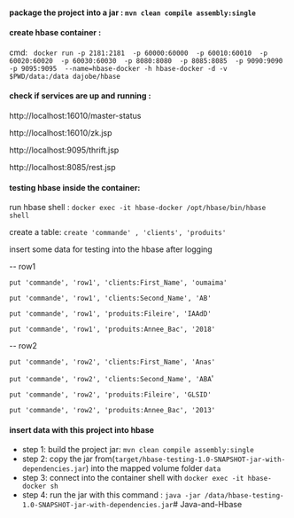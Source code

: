 #### package the project into a jar : `mvn clean compile assembly:single`

#### create hbase container :

cmd: ` docker run -p 2181:2181  -p 60000:60000  -p 60010:60010  -p 60020:60020  -p 60030:60030  -p 8080:8080  -p 8085:8085  -p 9090:9090  -p 9095:9095  --name=hbase-docker -h hbase-docker -d -v $PWD/data:/data dajobe/hbase`

#### check if services are up and running :

http://localhost:16010/master-status

http://localhost:16010/zk.jsp

http://localhost:9095/thrift.jsp

http://localhost:8085/rest.jsp

#### testing hbase inside the container:
  run hbase shell : `docker exec -it hbase-docker /opt/hbase/bin/hbase shell`

  create a table: `create 'commande' , 'clients', 'produits'`

  insert some data for testing into the hbase after logging
  
-- row1

  `put 'commande', 'row1', 'clients:First_Name', 'oumaima'`

  `put 'commande', 'row1', 'clients:Second_Name', 'AB'`

  `put 'commande', 'row1', 'produits:Fileire', 'IAAdD'`

  `put 'commande', 'row1', 'produits:Annee_Bac', '2018'`

-- row2

  `put 'commande', 'row2', 'clients:First_Name', 'Anas'`

  `put 'commande', 'row2', 'clients:Second_Name', 'ABA`'

  `put 'commande', 'row2', 'produits:Fileire', 'GLSID'`

  `put 'commande', 'row2', 'produits:Annee_Bac', '2013'`

#### insert data with this project into hbase 
- step 1: build the project jar: `mvn clean compile assembly:single` 
- step 2: copy the jar from(`target/hbase-testing-1.0-SNAPSHOT-jar-with-dependencies.jar`) into the mapped volume folder `data`
- step 3: connect into the container shell with `docker exec -it hbase-docker sh` 
- step 4: run the jar with this command : `java -jar /data/hbase-testing-1.0-SNAPSHOT-jar-with-dependencies.jar`#   J a v a - a n d - H b a s e  
 